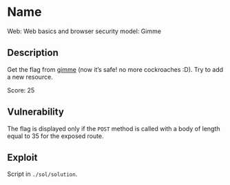 # Name

Web: Web basics and browser security model: Gimme

## Description

Get the flag from [gimme](http://141.85.224.157:8082/gimme) (now it’s safe! no more cockroaches :D).
Try to add a new resource.

Score: 25

## Vulnerability

The flag is displayed only if the `POST` method is called with a body of length equal to 35 for the exposed route.

## Exploit

Script in `./sol/solution`.
